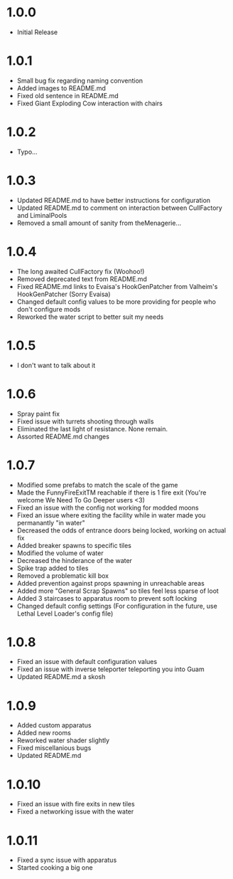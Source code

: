 # 1.0.0
- Initial Release

# 1.0.1
- Small bug fix regarding naming convention
- Added images to README.md
- Fixed old sentence in README.md
- Fixed Giant Exploding Cow interaction with chairs

# 1.0.2
- Typo...

# 1.0.3
- Updated README.md to have better instructions for configuration
- Updated README.md to comment on interaction between CullFactory and LiminalPools
- Removed a small amount of sanity from theMenagerie...

# 1.0.4
- The long awaited CullFactory fix (Woohoo!)
- Removed deprecated text from README.md
- Fixed README.md links to Evaisa's HookGenPatcher from Valheim's HookGenPatcher (Sorry Evaisa)
- Changed default config values to be more providing for people who don't configure mods
- Reworked the water script to better suit my needs

# 1.0.5
- I don't want to talk about it

# 1.0.6
- Spray paint fix
- Fixed issue with turrets shooting through walls
- Eliminated the last light of resistance. None remain.
- Assorted README.md changes

# 1.0.7
- Modified some prefabs to match the scale of the game
- Made the FunnyFireExitTM reachable if there is 1 fire exit (You're welcome We Need To Go Deeper users <3)
- Fixed an issue with the config not working for modded moons
- Fixed an issue where exiting the facility while in water made you permanantly "in water"
- Decreased the odds of entrance doors being locked, working on actual fix
- Added breaker spawns to specific tiles
- Modified the volume of water
- Decreased the hinderance of the water
- Spike trap added to tiles
- Removed a problematic kill box
- Added prevention against props spawning in unreachable areas
- Added more "General Scrap Spawns" so tiles feel less sparse of loot
- Added 3 staircases to apparatus room to prevent soft locking
- Changed default config settings (For configuration in the future, use Lethal Level Loader's config file)

# 1.0.8
- Fixed an issue with default configuration values
- Fixed an issue with inverse teleporter teleporting you into Guam
- Updated README.md a skosh

# 1.0.9
- Added custom apparatus
- Added new rooms
- Reworked water shader slightly
- Fixed miscellanious bugs
- Updated README.md

# 1.0.10
- Fixed an issue with fire exits in new tiles
- Fixed a networking issue with the water

# 1.0.11
- Fixed a sync issue with apparatus
- Started cooking a big one
